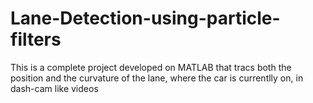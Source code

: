 # Lane-Detection-using-particle-filters

This is a complete project developed on MATLAB that tracs both the position and the curvature of the lane, where the car is currentlly on, in dash-cam like videos
